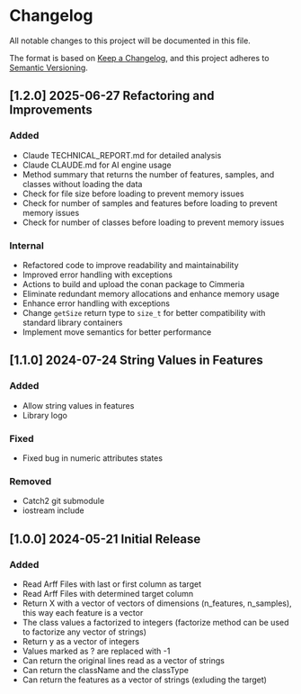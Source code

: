 # Changelog

All notable changes to this project will be documented in this file.

The format is based on [Keep a Changelog](https://keepachangelog.com/en/1.1.0/),
and this project adheres to [Semantic Versioning](https://semver.org/spec/v2.0.0.html).

## [1.2.0] 2025-06-27 Refactoring and Improvements

### Added

- Claude TECHNICAL_REPORT.md for detailed analysis
- Claude CLAUDE.md for AI engine usage
- Method summary that returns the number of features, samples, and classes without loading the data
- Check for file size before loading to prevent memory issues
- Check for number of samples and features before loading to prevent memory issues
- Check for number of classes before loading to prevent memory issues

### Internal

- Refactored code to improve readability and maintainability
- Improved error handling with exceptions
- Actions to build and upload the conan package to Cimmeria
- Eliminate redundant memory allocations and enhance memory usage
- Enhance error handling with exceptions
- Change `getSize` return type to `size_t` for better compatibility with standard library containers
- Implement move semantics for better performance


## [1.1.0] 2024-07-24 String Values in Features

### Added

- Allow string values in features
- Library logo

### Fixed

- Fixed bug in numeric attributes states

### Removed

- Catch2 git submodule
- iostream include

## [1.0.0] 2024-05-21 Initial Release

### Added

- Read Arff Files with last or first column as target
- Read Arff Files with determined target column
- Return X with a vector of vectors of dimensions (n_features, n_samples), this way each feature is a vector
- The class values a factorized to integers (factorize method can be used to factorize any vector of strings)
- Return y as a vector of integers
- Values marked as ? are replaced with -1
- Can return the original lines read as a vector of strings
- Can return the className and the classType
- Can return the features as a vector of strings (exluding the target)
